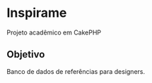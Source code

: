 Inspirame
===============

Projeto acadêmico em CakePHP

Objetivo
---------------
Banco de dados de referências para designers.